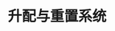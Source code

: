 ---
title: 升配与重置系统

video: 
  videoUrl: https://pek3b.qingstor.com/kubesphere-community/%E4%BA%91%E5%8E%9F%E7%94%9F%E5%AE%9E%E6%88%98/70%E3%80%81KubeSphere-%E5%B9%B3%E5%8F%B0%E5%AE%89%E8%A3%85-%E5%8D%87%E9%85%8D%E4%B8%8E%E9%87%8D%E7%BD%AE%E7%B3%BB%E7%BB%9F.mp4
---